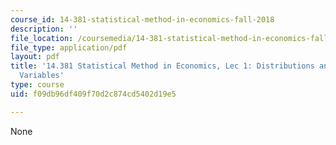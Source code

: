 ```yaml
---
course_id: 14-381-statistical-method-in-economics-fall-2018
description: ''
file_location: /coursemedia/14-381-statistical-method-in-economics-fall-2018/f09db96df409f70d2c874cd5402d19e5_MIT14_381F18_lec1.pdf
file_type: application/pdf
layout: pdf
title: '14.381 Statistical Method in Economics, Lec 1: Distributions and Normal Random
  Variables'
type: course
uid: f09db96df409f70d2c874cd5402d19e5

---
```

None